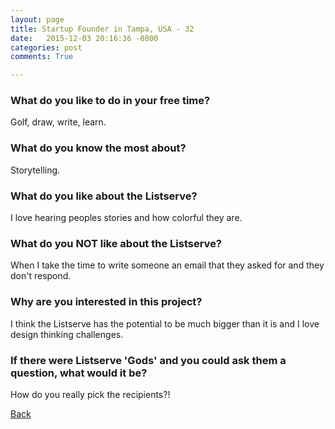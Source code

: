 ```yaml
---
layout: page
title: Startup Founder in Tampa, USA - 32
date:   2015-12-03 20:16:36 -0800
categories: post
comments: True

---
```


### What do you like to do in your free time?
<p>Golf, draw, write, learn. </p>

### What do you know the most about?
<p>Storytelling.</p>

### What do you like about the Listserve?
<p>I love hearing peoples stories and how colorful they are.</p>

### What do you NOT like about the Listserve?
<p>When I take the time to write someone an email that they asked for and they don't respond.</p>

### Why are you interested in this project?
<p>I think the Listserve has the potential to be much bigger than it is and I love design thinking challenges.</p>

### If there were Listserve 'Gods' and you could ask them a question, what would it be?
<p>How do you really pick the recipients?!</p>

[Back][1]

[1]: /home/responders/all